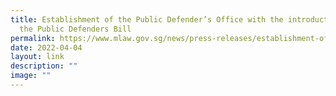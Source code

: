 ```yaml
---
title: Establishment of the Public Defender’s Office with the introduction of
  the Public Defenders Bill
permalink: https://www.mlaw.gov.sg/news/press-releases/establishment-of-the-public-defenders-office-with-the-introduction-of-the-public-defenders-bill/
date: 2022-04-04
layout: link
description: ""
image: ""
---
```




